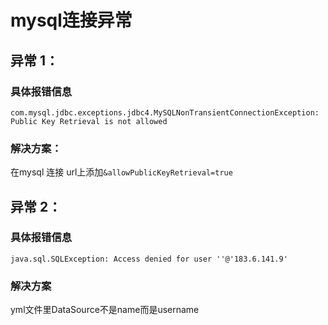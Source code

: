# mysql连接异常

## 异常 1：
### 具体报错信息
`com.mysql.jdbc.exceptions.jdbc4.MySQLNonTransientConnectionException: Public Key Retrieval is not allowed`
### 解决方案：
在mysql 连接 url上添加`&allowPublicKeyRetrieval=true`


## 异常 2：
### 具体报错信息
`java.sql.SQLException: Access denied for user ''@'183.6.141.9'`
### 解决方案
yml文件里DataSource不是name而是username